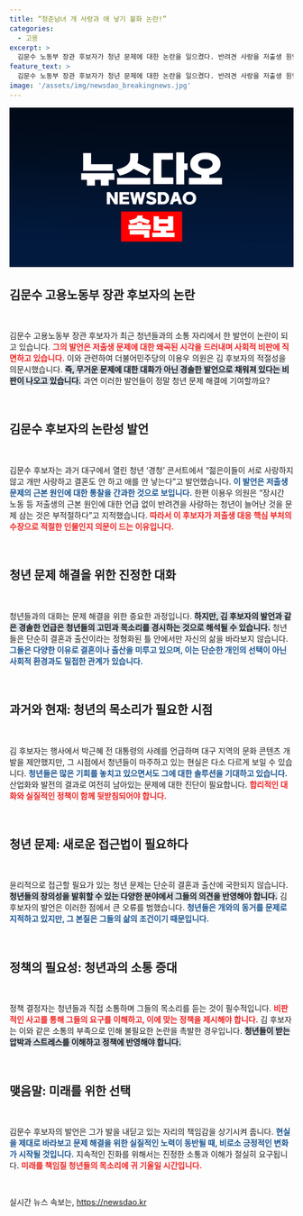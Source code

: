 ```yaml
---
title: “청춘남녀 개 사랑과 애 낳기 불화 논란!”
categories:
  - 고용
excerpt: >
  김문수 노동부 장관 후보자가 청년 문제에 대한 논란을 일으켰다. 반려견 사랑을 저출생 원인으로 지목하며 청년들의 삶을 오해한 발언이 비판받고 있다. 과연 그가 적합한 인물일까?
feature_text: >
  김문수 노동부 장관 후보자가 청년 문제에 대한 논란을 일으켰다. 반려견 사랑을 저출생 원인으로 지목하며 청년들의 삶을 오해한 발언이 비판받고 있다. 과연 그가 적합한 인물일까?
image: '/assets/img/newsdao_breakingnews.jpg'
---
```


<p><img src="/assets/img/newsdao_breakingnews.jpg" alt="koreaapp 속보" /></p>

<h2 data-ke-size="size26">김문수 고용노동부 장관 후보자의 논란</h2>

<p data-ke-size="size16">&nbsp;</p>

<p>김문수 고용노동부 장관 후보자가 최근 청년들과의 소통 자리에서 한 발언이 논란이 되고 있습니다. <b><span style="color: #ee2323;">그의 발언은 저출생 문제에 대한 왜곡된 시각을 드러내며 사회적 비판에 직면하고 있습니다.</span></b> 이와 관련하여 더불어민주당의 이용우 의원은 김 후보자의 적절성을 의문시했습니다. <b><span style="background-color: #21538527;">즉, 무거운 문제에 대한 대화가 아닌 경솔한 발언으로 채워져 있다는 비판이 나오고 있습니다.</span></b> 과연 이러한 발언들이 정말 청년 문제 해결에 기여할까요? </p>

<p data-ke-size="size16">&nbsp;</p>

<h2 data-ke-size="size26">김문수 후보자의 논란성 발언</h2>

<p data-ke-size="size16">&nbsp;</p>

<p>김문수 후보자는 과거 대구에서 열린 청년 ‘경청’ 콘서트에서 “젊은이들이 서로 사랑하지 않고 개만 사랑하고 결혼도 안 하고 애를 안 낳는다”고 발언했습니다. <b><span style="color: #1a5490;">이 발언은 저출생 문제의 근본 원인에 대한 통찰을 간과한 것으로 보입니다.</span></b> 한편 이용우 의원은 “장시간 노동 등 저출생의 근본 원인에 대한 언급 없이 반려견을 사랑하는 청년이 늘어난 것을 문제 삼는 것은 부적절하다”고 지적했습니다. <b><span style="color: #ee2323;">따라서 이 후보자가 저출생 대응 핵심 부처의 수장으로 적절한 인물인지 의문이 드는 이유입니다.</span></b></p>

<p data-ke-size="size16">&nbsp;</p>

<h2 data-ke-size="size26">청년 문제 해결을 위한 진정한 대화</h2>

<p data-ke-size="size16">&nbsp;</p>

<p>청년들과의 대화는 문제 해결을 위한 중요한 과정입니다. <b><span style="background-color: #21538527;">하지만, 김 후보자의 발언과 같은 경솔한 언급은 청년들의 고민과 목소리를 경시하는 것으로 해석될 수 있습니다.</span></b> 청년들은 단순히 결혼과 출산이라는 정형화된 틀 안에서만 자신의 삶을 바라보지 않습니다. <b><span style="color: #1a5490;">그들은 다양한 이유로 결혼이나 출산을 미루고 있으며, 이는 단순한 개인의 선택이 아닌 사회적 환경과도 밀접한 관계가 있습니다.</span></b> </p>

<p data-ke-size="size16">&nbsp;</p>

<h2 data-ke-size="size26">과거와 현재: 청년의 목소리가 필요한 시점</h2>

<p data-ke-size="size16">&nbsp;</p>

<p>김 후보자는 행사에서 박근혜 전 대통령의 사례를 언급하며 대구 지역의 문화 콘텐츠 개발을 제안했지만, 그 시점에서 청년들이 마주하고 있는 현실은 다소 다르게 보일 수 있습니다. <b><span style="color: #1a5490;">청년들은 많은 기회를 놓치고 있으면서도 그에 대한 솔루션을 기대하고 있습니다.</span></b> 산업화와 발전의 결과로 여전히 남아있는 문제에 대한 진단이 필요합니다. <b><span style="color: #ee2323;">합리적인 대화와 실질적인 정책이 함께 뒷받침되어야 합니다.</span></b></p>

<p data-ke-size="size16">&nbsp;</p>

<h2 data-ke-size="size26">청년 문제: 새로운 접근법이 필요하다</h2>

<p data-ke-size="size16">&nbsp;</p>

<p>윤리적으로 접근할 필요가 있는 청년 문제는 단순히 결혼과 출산에 국한되지 않습니다. <b><span style="background-color: #21538527;">청년들의 창의성을 발휘할 수 있는 다양한 분야에서 그들의 의견을 반영해야 합니다.</span></b> 김 후보자의 발언은 이러한 점에서 큰 오류를 범했습니다. <b><span style="color: #1a5490;">청년들은 개와의 동거를 문제로 지적하고 있지만, 그 본질은 그들의 삶의 조건이기 때문입니다.</span></b> </p>

<p data-ke-size="size16">&nbsp;</p>

<h2 data-ke-size="size26">정책의 필요성: 청년과의 소통 증대</h2>

<p data-ke-size="size16">&nbsp;</p>

<p>정책 결정자는 청년들과 직접 소통하며 그들의 목소리를 듣는 것이 필수적입니다. <b><span style="color: #ee2323;">비판적인 사고를 통해 그들의 요구를 이해하고, 이에 맞는 정책을 제시해야 합니다.</span></b> 김 후보자는 이와 같은 소통의 부족으로 인해 불필요한 논란을 촉발한 경우입니다. <b><span style="background-color: #21538527;">청년들이 받는 압박과 스트레스를 이해하고 정책에 반영해야 합니다.</span></b></p>

<p data-ke-size="size16">&nbsp;</p>

<h2 data-ke-size="size26">맺음말: 미래를 위한 선택</h2>

<p data-ke-size="size16">&nbsp;</p>

<p>김문수 후보자의 발언은 그가 발을 내딛고 있는 자리의 책임감을 상기시켜 줍니다. <b><span style="color: #1a5490;">현실을 제대로 바라보고 문제 해결을 위한 실질적인 노력이 동반될 때, 비로소 긍정적인 변화가 시작될 것입니다.</span></b> 지속적인 진화를 위해서는 진정한 소통과 이해가 절실히 요구됩니다. <b><span style="color: #ee2323;">미래를 책임질 청년들의 목소리에 귀 기울일 시간입니다.</span></b></p>

<p data-ke-size="size16">&nbsp;</p>
실시간 뉴스 속보는, <a href="https://newsdao.kr" rel="dofollow">https://newsdao.kr</a>


